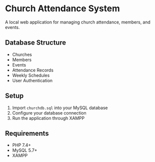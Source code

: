 # Church Attendance System

A local web application for managing church attendance, members, and events.

## Database Structure
- Churches
- Members
- Events
- Attendance Records
- Weekly Schedules
- User Authentication

## Setup
1. Import `churchdb.sql` into your MySQL database
2. Configure your database connection
3. Run the application through XAMPP

## Requirements
- PHP 7.4+
- MySQL 5.7+
- XAMPP